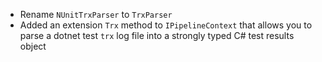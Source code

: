 * Rename `NUnitTrxParser` to `TrxParser`
* Added an extension `Trx` method to `IPipelineContext` that allows you to parse a dotnet test `trx` log file into a strongly typed C# test results object